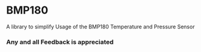 # BMP180
A library to simplify Usage of the BMP180 Temperature and Pressure Sensor

### Any and all Feedback is appreciated
